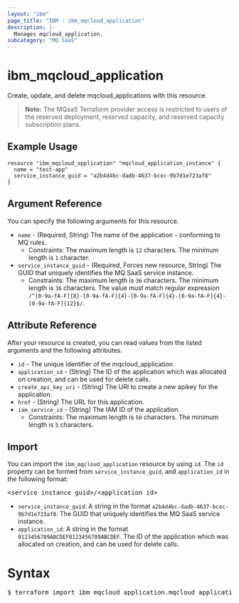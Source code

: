 ```yaml
---
layout: "ibm"
page_title: "IBM : ibm_mqcloud_application"
description: |-
  Manages mqcloud_application.
subcategory: "MQ SaaS"
---
```


# ibm_mqcloud_application

Create, update, and delete mqcloud_applications with this resource.

> **Note:** The MQaaS Terraform provider access is restricted to users of the reserved deployment, reserved capacity, and reserved capacity subscription plans.

## Example Usage

```hcl
resource "ibm_mqcloud_application" "mqcloud_application_instance" {
  name = "test-app"
  service_instance_guid = "a2b4d4bc-dadb-4637-bcec-9b7d1e723af8"
}
```

## Argument Reference

You can specify the following arguments for this resource.

* `name` - (Required, String) The name of the application - conforming to MQ rules.
  * Constraints: The maximum length is `12` characters. The minimum length is `1` character.
* `service_instance_guid` - (Required, Forces new resource, String) The GUID that uniquely identifies the MQ SaaS service instance.
  * Constraints: The maximum length is `36` characters. The minimum length is `36` characters. The value must match regular expression `/^[0-9a-fA-F]{8}-[0-9a-fA-F]{4}-[0-9a-fA-F]{4}-[0-9a-fA-F]{4}-[0-9a-fA-F]{12}$/`.

## Attribute Reference

After your resource is created, you can read values from the listed arguments and the following attributes.

* `id` - The unique identifier of the mqcloud_application.
* `application_id` - (String) The ID of the application which was allocated on creation, and can be used for delete calls.
* `create_api_key_uri` - (String) The URI to create a new apikey for the application.
* `href` - (String) The URL for this application.
* `iam_service_id` - (String) The IAM ID of the application.
  * Constraints: The maximum length is `50` characters. The minimum length is `5` characters.


## Import

You can import the `ibm_mqcloud_application` resource by using `id`.
The `id` property can be formed from `service_instance_guid`, and `application_id` in the following format:

<pre>
&lt;service_instance_guid&gt;/&lt;application_id&gt;
</pre>
* `service_instance_guid`: A string in the format `a2b4d4bc-dadb-4637-bcec-9b7d1e723af8`. The GUID that uniquely identifies the MQ SaaS service instance.
* `application_id`: A string in the format `0123456789ABCDEF0123456789ABCDEF`. The ID of the application which was allocated on creation, and can be used for delete calls.

# Syntax
<pre>
$ terraform import ibm_mqcloud_application.mqcloud_application &lt;service_instance_guid&gt;/&lt;application_id&gt;
</pre>
